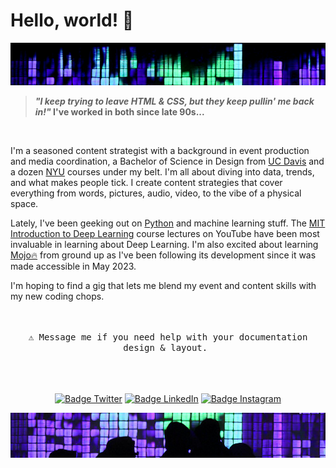 # Hello, world! 👋


<img src="images/header.jpg" alt="Girl in a jacket">
<br>

> <b><i>"I keep trying to leave HTML & CSS, but they keep pullin' me back in!"</i> I've worked in both since late 90s...</b>

<br>

I'm a seasoned content strategist with a background in event production and media coordination, a Bachelor of Science in Design from [UC Davis](https://www.ucdavis.edu/) and a dozen [NYU](https://www.nyu.edu/) courses under my belt. I'm all about diving into data, trends, and what makes people tick.  I create content strategies that cover everything from words, pictures, audio, video, to the vibe of a physical space.

Lately, I've been geeking out on [Python](https://www.python.org/) and machine learning stuff. The [MIT Introduction to Deep Learning](https://www.youtube.com/playlist?list=PLtBw6njQRU-rwp5__7C0oIVt26ZgjG9NI) course lectures on YouTube have been most invaluable in learning about Deep Learning. I'm also excited about learning [Mojo🔥](https://docs.modular.com/mojo/) from ground up as I've been following its development since it was made accessible in May 2023.

I'm hoping to find a gig that lets me blend my event and content skills with my new coding chops.

<div align = center>
<br>
<kbd> <br> ⚠ Message me if you need help with your documentation design & layout. <br> </kbd>
<br>
<br>
<br>

[![Badge Twitter]][Twitter]
[![Badge LinkedIn]][LinkedIn]
[![Badge Instagram]][Instagram]

[Badge Twitter]: https://img.shields.io/badge/Twitter-ilya0x-FFFFFF?color=FFFFFF&logo=X&logoColor=FFFFFF&labelColor=000000
[Twitter]: https://twitter.com/ilya0x
[Badge LinkedIn]: https://img.shields.io/badge/LinkedIn-Ilya_Podobedov-FFFFFF?color=FFFFFF&logo=LinkedIn&logoColor=FFFFFF&labelColor=0077B5
[LinkedIn]: https://www.linkedin.com/in/ilya0x
[Badge Instagram]: https://img.shields.io/badge/Instagram-ilya0x-FFFFFF?color=FFFFFF&logo=Instagram&logoColor=FFFFFF&labelColor=962fbf
[Instagram]: https://www.instagram.com/ilya0x/
<img src="images/footer.jpg" alt="Girl in a jacket">
</div>
